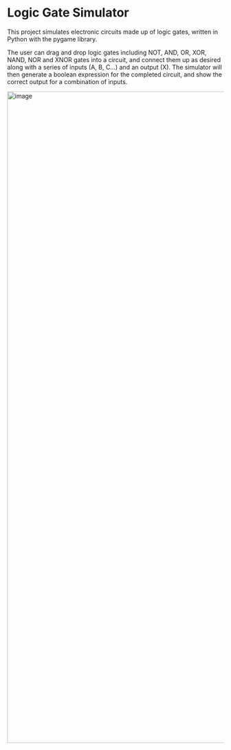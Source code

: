 # Logic Gate Simulator

This project simulates electronic circuits made up of logic gates, written in Python with the pygame library.

The user can drag and drop logic gates including NOT, AND, OR, XOR, NAND, NOR and XNOR gates into a circuit, and connect them up as desired along with a series of inputs (A, B, C...) and an output (X). The simulator will then generate a boolean expression for the completed circuit, and show the correct output for a combination of inputs.

<img width="1512" alt="image" src="https://github.com/archi-71/LogicGateSimulator/assets/70474549/86d51f4f-86d2-481c-b2e6-8043fcb5ec50">
